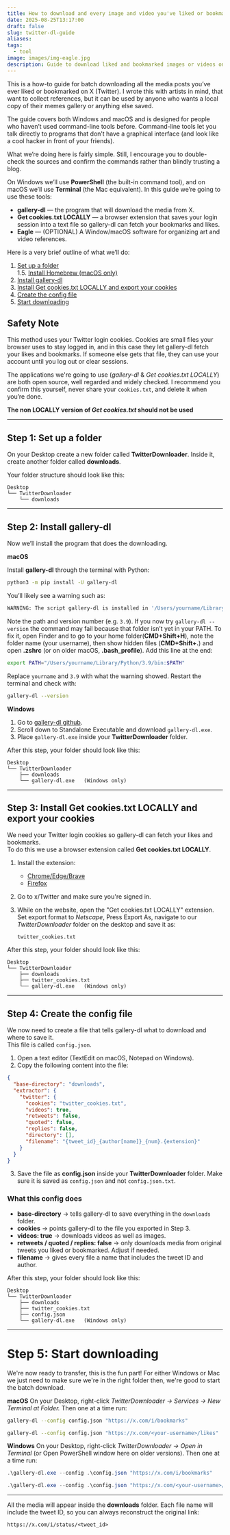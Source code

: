 ```yaml
---
title: How to download and every image and video you've liked or bookmarked on X/Twitter
date: 2025-08-25T13:17:00
draft: false
slug: twitter-dl-guide
aliases:
tags:
  - tool
image: images/img-eagle.jpg
description: Guide to download liked and bookmarked images or videos on X (Twitter)
---
```


This is a how-to guide for batch downloading all the media posts you’ve ever liked or bookmarked on X (Twitter). I wrote this with artists in mind, that want to collect references, but it can be used by anyone who wants a local copy of their memes gallery or anything else saved.
<!--more-->

The guide covers both Windows and macOS and is designed for people who haven’t used command-line tools before. Command-line tools let you talk directly to programs that don’t have a graphical interface (and look like a cool hacker in front of your friends).

What we’re doing here is fairly simple. Still, I encourage you to double-check the sources and confirm the commands rather than blindly trusting a blog.

On Windows we’ll use **PowerShell** (the built-in command tool), and on macOS we’ll use **Terminal** (the Mac equivalent). In this guide we’re going to use these tools:

- **gallery-dl** — the program that will download the media from X.  
- **Get cookies.txt LOCALLY** — a browser extension that saves your login session into a text file so gallery-dl can fetch your bookmarks and likes.  
- **Eagle** — (OPTIONAL) A Window/macOS software for organizing art and video references. 

Here is a very brief outline of what we’ll do:  

1. [Set up a folder](#step-1-set-up-a-folder)  
1.5. [Install Homebrew (macOS only)](#step-15-install-homebrew-macos-only)  
2. [Install gallery-dl](#step-2-install-gallery-dl)  
3. [Install Get cookies.txt LOCALLY and export your cookies](#step-3-install-get-cookiestxt-locally-and-export-your-cookies)  
4. [Create the config file](#step-4-create-the-config-file)  
5. [Start downloading](#step-5-start-downloading)  


## Safety Note  
This method uses your Twitter login cookies. Cookies are small files your browser uses to stay logged in, and in this case they let gallery-dl fetch your likes and bookmarks. If someone else gets that file, they can use your account until you log out or clear sessions.

The applications we're going to use (*gallery-dl* & *Get cookies.txt LOCALLY*) are both open source, well regarded and widely checked. I recommend you confirm this yourself, never share your `cookies.txt`, and delete it when you’re done.

**The non LOCALLY version of *Get cookies.txt* should not be used**

---
## Step 1: Set up a folder

On your Desktop create a new folder called **TwitterDownloader**.  Inside it, create another folder called **downloads**.  

Your folder structure should look like this:

```
Desktop
└── TwitterDownloader
    └── downloads
```


---
## Step 2: Install gallery-dl

Now we’ll install the program that does the downloading.

**macOS**  

Install **gallery-dl** through the terminal with Python:  
```bash
python3 -m pip install -U gallery-dl
```  
You’ll likely see a warning such as:  
```bash
WARNING: The script gallery-dl is installed in '/Users/yourname/Library/Python/3.9/bin' which is not on PATH.
```  
Note the path and version number (e.g. `3.9`). If you now try `gallery-dl --version` the command may fail because that folder isn’t yet in your PATH. To fix it, open Finder and to go to your home folder(**CMD+Shift+H**), note the folder name (your username), then show hidden files (**CMD+Shift+.**) and open **.zshrc** (or on older macOS, **.bash_profile**). Add this line at the end:  
```bash
export PATH="/Users/yourname/Library/Python/3.9/bin:$PATH"
```  
Replace `yourname` and `3.9` with what the warning showed. Restart the terminal and check with:  
```bash
gallery-dl --version
```  
**Windows**  
1. Go to [gallery-dl github](https://github.com/mikf/gallery-dl).  
2. Scroll down to Standalone Executable and download `gallery-dl.exe`.  
3. Place `gallery-dl.exe` inside your **TwitterDownloader** folder.  

After this step, your folder should look like this:

```
Desktop
└── TwitterDownloader
    ├── downloads
    └── gallery-dl.exe   (Windows only)
```

---
## Step 3: Install Get cookies.txt LOCALLY and export your cookies

We need your Twitter login cookies so gallery-dl can fetch your likes and bookmarks.  
To do this we use a browser extension called **Get cookies.txt LOCALLY**. 

1. Install the extension:  
   - [Chrome/Edge/Brave](https://www.google.com/search?q=get+cookies+locally+chrome)  
   - [Firefox](https://www.google.com/search?q=get+cookies+locally+firefox)  

1. Go to x/Twitter and make sure you're signed in. 

2. While on the website, open the "Get cookies.txt LOCALLY" extension. Set export format to *Netscape*, Press Export As, navigate to our *TwitterDownloader* folder on the desktop and save it as:

   ```
   twitter_cookies.txt
   ```

After this step, your folder should look like this:

```
Desktop
└── TwitterDownloader
    ├── downloads
    ├── twitter_cookies.txt
    └── gallery-dl.exe   (Windows only)
```

---
## Step 4: Create the config file

We now need to create a file that tells gallery-dl what to download and where to save it.  
This file is called `config.json`.

1. Open a text editor (TextEdit on macOS, Notepad on Windows).  
2. Copy the following content into the file:  

```json
{
  "base-directory": "downloads",
  "extractor": {
    "twitter": {
      "cookies": "twitter_cookies.txt",
      "videos": true,
      "retweets": false,
      "quoted": false,
      "replies": false,
      "directory": [],
      "filename": "{tweet_id}_{author[name]}_{num}.{extension}"
    }
  }
}

```
3. Save the file as **config.json** inside your **TwitterDownloader** folder.  Make sure it is saved as `config.json` and not `config.json.txt`.


### What this config does
- **base-directory** → tells gallery-dl to save everything in the `downloads` folder. 
- **cookies** → points gallery-dl to the file you exported in Step 3.  
- **videos: true** → downloads videos as well as images.  
- **retweets / quoted / replies: false** → only downloads media from original tweets you liked or bookmarked. Adjust if needed. 
- **filename** → gives every file a name that includes the tweet ID and author. 

After this step, your folder should look like this:

```
Desktop
└── TwitterDownloader
    ├── downloads
    ├── twitter_cookies.txt
    ├── config.json
    └── gallery-dl.exe   (Windows only)
```

---
# Step 5: Start downloading

We're now ready to transfer, this is the fun part! For either Windows or Mac we just need to make sure we're in the right folder then, we're good to start the batch download. 

**macOS**
On your Desktop, right-click *TwitterDownloader → Services → New Terminal at Folder.* Then one at a time run:

```bash
gallery-dl --config config.json "https://x.com/i/bookmarks"
```

```bash
gallery-dl --config config.json "https://x.com/<your-username>/likes"
```

**Windows**
On your Desktop, right-click *TwitterDownloader → Open in Terminal* (or Open PowerShell window here on older versions). Then one at a time run:

```powershell
.\gallery-dl.exe --config .\config.json "https://x.com/i/bookmarks"
```

```powershell
.\gallery-dl.exe --config .\config.json "https://x.com/<your-username>/likes"
```

---

All the media will appear inside the **downloads** folder.  Each file name will include the tweet ID, so you can always reconstruct the original link:

```
https://x.com/i/status/<tweet_id>
```
